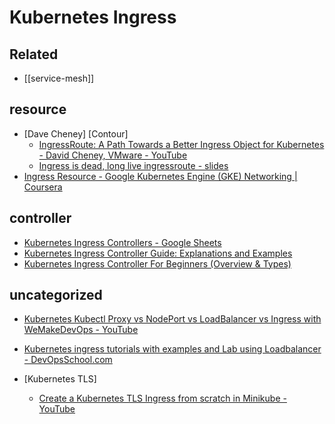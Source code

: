# Kubernetes Ingress

## Related
- [[service-mesh]]
## resource
- [Dave Cheney] [Contour]
    - [IngressRoute: A Path Towards a Better Ingress Object for Kubernetes - David Cheney, VMware - YouTube](https://www.youtube.com/watch?v=PvqmL5MygaM)
    - [Ingress is dead, long live ingressroute - slides](https://dave.cheney.net/paste/ingress-is-dead-long-live-ingressroute.pdf)
- [Ingress Resource - Google Kubernetes Engine (GKE) Networking | Coursera](https://www.coursera.org/lecture/deploying-workloads-google-kubernetes-engine-gke/ingress-resource-MwWSm)

## controller
- [Kubernetes Ingress Controllers - Google Sheets](https://docs.google.com/spreadsheets/d/191WWNpjJ2za6-nbG4ZoUMXMpUK8KlCIosvQB0f-oq3k/edit#gid=907731238)
- [Kubernetes Ingress Controller Guide: Explanations and Examples](https://platform9.com/blog/ultimate-guide-to-kubernetes-ingress-controllers/)
- [Kubernetes Ingress Controller For Beginners (Overview & Types)](https://k21academy.com/docker-kubernetes/kubernetes-ingress-controllers/)

## uncategorized
- [Kubernetes Kubectl Proxy vs NodePort vs LoadBalancer vs Ingress with WeMakeDevOps - YouTube](https://www.youtube.com/watch?v=SdhCbs7g6ZY)

- [Kubernetes ingress tutorials with examples and Lab using Loadbalancer - DevOpsSchool.com](https://www.devopsschool.com/blog/kubernetes-ingress-tutorials-with-examples-and-lab-using-loadbalancer/)

- [Kubernetes TLS]
  - [Create a Kubernetes TLS Ingress from scratch in Minikube - YouTube](https://www.youtube.com/watch?v=7K0gAYmWWho)